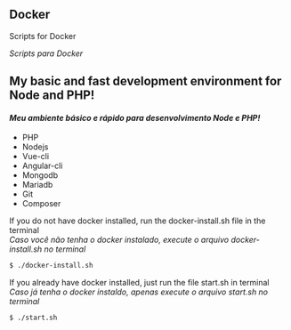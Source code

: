 ## Docker
Scripts for Docker  

*Scripts para Docker*

## My basic and fast development environment for Node and PHP!
#### *Meu ambiente básico e rápido para desenvolvimento Node e PHP!*


  - PHP
  - Nodejs
  - Vue-cli
  - Angular-cli
  - Mongodb
  - Mariadb
  - Git
  - Composer
  
If you do not have docker installed, run the docker-install.sh file in the terminal  
*Caso você não tenha o docker instalado, execute o arquivo docker-install.sh no terminal*

```sh
$ ./docker-install.sh
```

If you already have docker installed, just run the file start.sh in terminal  
*Caso já tenha o docker instaldo, apenas execute o arquivo start.sh no terminal*

```sh
$ ./start.sh
```
